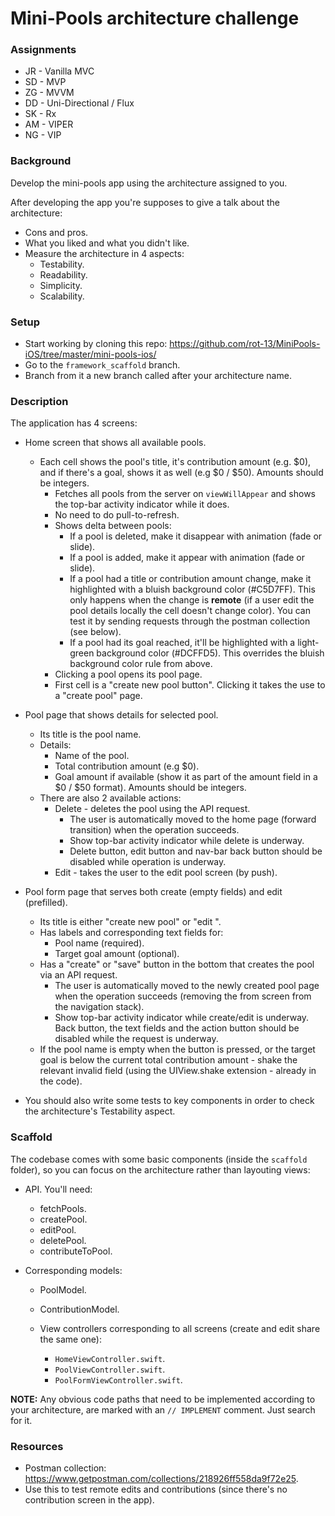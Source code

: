 #  Mini-Pools architecture challenge  

### Assignments

- JR - Vanilla MVC 
- SD - MVP 
- ZG - MVVM
- DD - Uni-Directional / Flux
- SK - Rx
- AM - VIPER
- NG - VIP

### Background

Develop the mini-pools app using the architecture assigned to you.

After developing the app you're supposes to give a talk about the architecture:
- Cons and pros.
- What you liked and what you didn't like.
- Measure the architecture in 4 aspects:
  - Testability.
  - Readability.
  - Simplicity.
  - Scalability. 
  
### Setup
  
  - Start working by cloning this repo: https://github.com/rot-13/MiniPools-iOS/tree/master/mini-pools-ios/
  - Go to the `framework_scaffold` branch.
  - Branch from it a new branch called after your architecture name.
  
### Description
  
The application has 4 screens:

- Home screen that shows all available pools.
  - Each cell shows the pool's title, it's contribution amount (e.g. $0), and if there's a goal, shows it as well (e.g $0 / $50).  Amounts should be integers.
    - Fetches all pools from the server on `viewWillAppear` and shows the top-bar activity indicator while it does.
    - No need to do pull-to-refresh.
    - Shows delta between pools:
      - If a pool is deleted, make it disappear with animation (fade or slide).
      - If a pool is added, make it appear with animation (fade or slide).
      - If a pool had a title or contribution amount change, make it highlighted with a bluish background color (#C5D7FF). This only happens when the change is __remote__ (if a user edit the pool details locally the cell doesn't change color). You can test it by sending requests through the postman collection (see below).
      - If a pool had its goal reached, it'll be highlighted with a light-green background color (#DCFFD5). This overrides the bluish background color rule from above.
    - Clicking a pool opens its pool page.
    - First cell is a "create new pool button". Clicking it takes the use to a "create pool" page.
    
- Pool page that shows details for selected pool. 
  - Its title is the pool name.
  - Details:
    - Name of the pool.
    - Total contribution amount (e.g $0).
    - Goal amount if available (show it as part of the amount field in a $0 / $50 format). Amounts should be integers.
  - There are also 2 available actions:
    - Delete - deletes the pool using the API request. 
      - The user is automatically moved to the home page (forward transition) when the operation succeeds. 
      - Show top-bar activity indicator while delete is underway. 
      - Delete button, edit button and nav-bar back button should be disabled while operation is underway.
    - Edit - takes the user to the edit pool screen (by push).
  
- Pool form page that serves both create (empty fields) and edit (prefilled).
  - Its title is either "create new pool" or "edit <pool name>".
  - Has labels and corresponding text fields for:
    - Pool name (required).
    - Target goal amount (optional).
  - Has a "create" or "save" button in the bottom that creates the pool via an API request.
    - The user is automatically moved to the newly created pool page when the operation succeeds (removing the from screen from the navigation stack).
    - Show top-bar activity indicator while create/edit is underway. 
    Back button, the text fields and the action button should be disabled while the request is underway.
  - If the pool name is empty when the button is pressed, or the target goal is below the current total contribution amount - shake the relevant invalid field (using the UIView.shake extension - already in the code).
    
- You should also write some tests to key components in order to check the architecture's Testability aspect.
    
### Scaffold

The codebase comes with some basic components (inside the `scaffold` folder), so you can focus on the architecture rather than layouting views:

- API. You'll need:
  - fetchPools.
  - createPool.
  - editPool.
  - deletePool.
  - contributeToPool.

- Corresponding models:
    - PoolModel.
    - ContributionModel.
    
    - View controllers corresponding to all screens (create and edit share the same one):
      - `HomeViewController.swift`.
      - `PoolViewController.swift`.
      - `PoolFormViewController.swift`.

__NOTE:__ Any obvious code paths that need to be implemented according to your architecture, are marked with an `// IMPLEMENT` comment. Just search for it.

### Resources

- Postman collection: https://www.getpostman.com/collections/218926ff558da9f72e25.
- Use this to test remote edits and contributions (since there's no contribution screen in the app).
